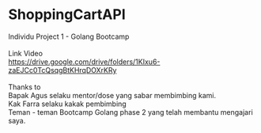 # ShoppingCartAPI</br>
Individu Project 1 - Golang Bootcamp
</br>
</br>
Link Video </br>
https://drive.google.com/drive/folders/1KIxu6-zaEJCc0TcQsqgBtKHrqDOXrKRy
</br>
</br>
Thanks to</br>
Bapak Agus selaku mentor/dose yang sabar membimbing kami.</br>
Kak Farra selaku kakak pembimbing</br>
Teman - teman Bootcamp Golang phase 2 yang telah membantu mengajari saya.</br>
